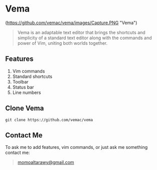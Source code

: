 # Vema
(https://github.com/vemac/vema/images/Capture.PNG "Vema")<p align="center">
>Vema is an adaptable text editor that brings the shortcuts and simplicity of a standard text editor along with the commands and power of Vim, uniting both worlds together.

## Features
1. Vim commands
2. Standard shortcuts
3. Toolbar
4. Status bar
5. Line numbers

## Clone Vema
  ```
  git clone https://github.com/vemac/vema
  ```
## Contact Me
To ask me to add features, vim commands, or just ask me something contact me:
>momoaltarawy@gmail.com

